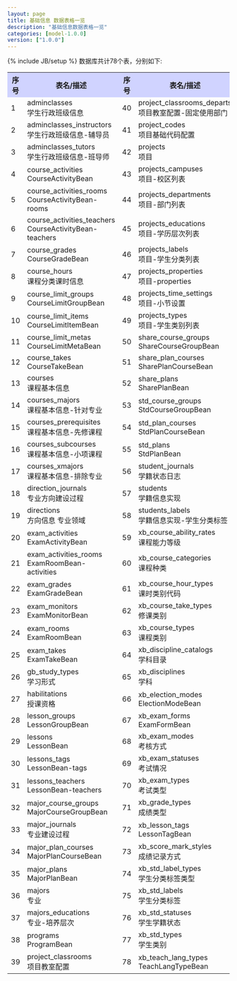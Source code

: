 ```yaml
---
layout: page
title: 基础信息 数据表格一览
description: "基础信息数据表格一览"
categories: [model-1.0.0]
version: ["1.0.0"]
---
```

{% include JB/setup %}
数据库共计78个表，分别如下:

<table class="table table-bordered table-striped table-condensed">
  <tr>
    <th style="background-color:#D0D3FF">序号</th>
    <th style="background-color:#D0D3FF">表名/描述</th>
    <th style="background-color:#D0D3FF">序号</th>
    <th style="background-color:#D0D3FF">表名/描述</th>
  </tr>
  <tr>
    <td>1</td>
    <td>adminclasses<br>学生行政班级信息</td>
    <td>40</td>
    <td>project_classrooms_departs<br>项目教室配置-固定使用部门</td>
  </tr>
  <tr>
    <td>2</td>
    <td>adminclasses_instructors<br>学生行政班级信息-辅导员</td>
    <td>41</td>
    <td>project_codes<br>项目基础代码配置</td>
  </tr>
  <tr>
    <td>3</td>
    <td>adminclasses_tutors<br>学生行政班级信息-班导师</td>
    <td>42</td>
    <td>projects<br>项目</td>
  </tr>
  <tr>
    <td>4</td>
    <td>course_activities<br>CourseActivityBean</td>
    <td>43</td>
    <td>projects_campuses<br>项目-校区列表</td>
  </tr>
  <tr>
    <td>5</td>
    <td>course_activities_rooms<br>CourseActivityBean-rooms</td>
    <td>44</td>
    <td>projects_departments<br>项目-部门列表</td>
  </tr>
  <tr>
    <td>6</td>
    <td>course_activities_teachers<br>CourseActivityBean-teachers</td>
    <td>45</td>
    <td>projects_educations<br>项目-学历层次列表</td>
  </tr>
  <tr>
    <td>7</td>
    <td>course_grades<br>CourseGradeBean</td>
    <td>46</td>
    <td>projects_labels<br>项目-学生分类列表</td>
  </tr>
  <tr>
    <td>8</td>
    <td>course_hours<br>课程分类课时信息</td>
    <td>47</td>
    <td>projects_properties<br>项目-properties</td>
  </tr>
  <tr>
    <td>9</td>
    <td>course_limit_groups<br>CourseLimitGroupBean</td>
    <td>48</td>
    <td>projects_time_settings<br>项目-小节设置</td>
  </tr>
  <tr>
    <td>10</td>
    <td>course_limit_items<br>CourseLimitItemBean</td>
    <td>49</td>
    <td>projects_types<br>项目-学生类别列表</td>
  </tr>
  <tr>
    <td>11</td>
    <td>course_limit_metas<br>CourseLimitMetaBean</td>
    <td>50</td>
    <td>share_course_groups<br>ShareCourseGroupBean</td>
  </tr>
  <tr>
    <td>12</td>
    <td>course_takes<br>CourseTakeBean</td>
    <td>51</td>
    <td>share_plan_courses<br>SharePlanCourseBean</td>
  </tr>
  <tr>
    <td>13</td>
    <td>courses<br>课程基本信息</td>
    <td>52</td>
    <td>share_plans<br>SharePlanBean</td>
  </tr>
  <tr>
    <td>14</td>
    <td>courses_majors<br>课程基本信息-针对专业</td>
    <td>53</td>
    <td>std_course_groups<br>StdCourseGroupBean</td>
  </tr>
  <tr>
    <td>15</td>
    <td>courses_prerequisites<br>课程基本信息-先修课程</td>
    <td>54</td>
    <td>std_plan_courses<br>StdPlanCourseBean</td>
  </tr>
  <tr>
    <td>16</td>
    <td>courses_subcourses<br>课程基本信息-小项课程</td>
    <td>55</td>
    <td>std_plans<br>StdPlanBean</td>
  </tr>
  <tr>
    <td>17</td>
    <td>courses_xmajors<br>课程基本信息-排除专业</td>
    <td>56</td>
    <td>student_journals<br>学籍状态日志</td>
  </tr>
  <tr>
    <td>18</td>
    <td>direction_journals<br>专业方向建设过程</td>
    <td>57</td>
    <td>students<br>学籍信息实现</td>
  </tr>
  <tr>
    <td>19</td>
    <td>directions<br>方向信息 专业领域</td>
    <td>58</td>
    <td>students_labels<br>学籍信息实现-学生分类标签</td>
  </tr>
  <tr>
    <td>20</td>
    <td>exam_activities<br>ExamActivityBean</td>
    <td>59</td>
    <td>xb_course_ability_rates<br>课程能力等级</td>
  </tr>
  <tr>
    <td>21</td>
    <td>exam_activities_rooms<br>ExamRoomBean-activities</td>
    <td>60</td>
    <td>xb_course_categories<br>课程种类</td>
  </tr>
  <tr>
    <td>22</td>
    <td>exam_grades<br>ExamGradeBean</td>
    <td>61</td>
    <td>xb_course_hour_types<br>课时类别代码</td>
  </tr>
  <tr>
    <td>23</td>
    <td>exam_monitors<br>ExamMonitorBean</td>
    <td>62</td>
    <td>xb_course_take_types<br>修课类别</td>
  </tr>
  <tr>
    <td>24</td>
    <td>exam_rooms<br>ExamRoomBean</td>
    <td>63</td>
    <td>xb_course_types<br>课程类别</td>
  </tr>
  <tr>
    <td>25</td>
    <td>exam_takes<br>ExamTakeBean</td>
    <td>64</td>
    <td>xb_discipline_catalogs<br>学科目录</td>
  </tr>
  <tr>
    <td>26</td>
    <td>gb_study_types<br>学习形式</td>
    <td>65</td>
    <td>xb_disciplines<br>学科</td>
  </tr>
  <tr>
    <td>27</td>
    <td>habilitations<br>授课资格</td>
    <td>66</td>
    <td>xb_election_modes<br>ElectionModeBean</td>
  </tr>
  <tr>
    <td>28</td>
    <td>lesson_groups<br>LessonGroupBean</td>
    <td>67</td>
    <td>xb_exam_forms<br>ExamFormBean</td>
  </tr>
  <tr>
    <td>29</td>
    <td>lessons<br>LessonBean</td>
    <td>68</td>
    <td>xb_exam_modes<br>考核方式</td>
  </tr>
  <tr>
    <td>30</td>
    <td>lessons_tags<br>LessonBean-tags</td>
    <td>69</td>
    <td>xb_exam_statuses<br>考试情况</td>
  </tr>
  <tr>
    <td>31</td>
    <td>lessons_teachers<br>LessonBean-teachers</td>
    <td>70</td>
    <td>xb_exam_types<br>考试类型</td>
  </tr>
  <tr>
    <td>32</td>
    <td>major_course_groups<br>MajorCourseGroupBean</td>
    <td>71</td>
    <td>xb_grade_types<br>成绩类型</td>
  </tr>
  <tr>
    <td>33</td>
    <td>major_journals<br>专业建设过程</td>
    <td>72</td>
    <td>xb_lesson_tags<br>LessonTagBean</td>
  </tr>
  <tr>
    <td>34</td>
    <td>major_plan_courses<br>MajorPlanCourseBean</td>
    <td>73</td>
    <td>xb_score_mark_styles<br>成绩记录方式</td>
  </tr>
  <tr>
    <td>35</td>
    <td>major_plans<br>MajorPlanBean</td>
    <td>74</td>
    <td>xb_std_label_types<br>学生分类标签类型</td>
  </tr>
  <tr>
    <td>36</td>
    <td>majors<br>专业</td>
    <td>75</td>
    <td>xb_std_labels<br>学生分类标签</td>
  </tr>
  <tr>
    <td>37</td>
    <td>majors_educations<br>专业-培养层次</td>
    <td>76</td>
    <td>xb_std_statuses<br>学生学籍状态</td>
  </tr>
  <tr>
    <td>38</td>
    <td>programs<br>ProgramBean</td>
    <td>77</td>
    <td>xb_std_types<br>学生类别</td>
  </tr>
  <tr>
    <td>39</td>
    <td>project_classrooms<br>项目教室配置</td>
    <td>78</td>
    <td>xb_teach_lang_types<br>TeachLangTypeBean</td>
  </tr>
</table>
